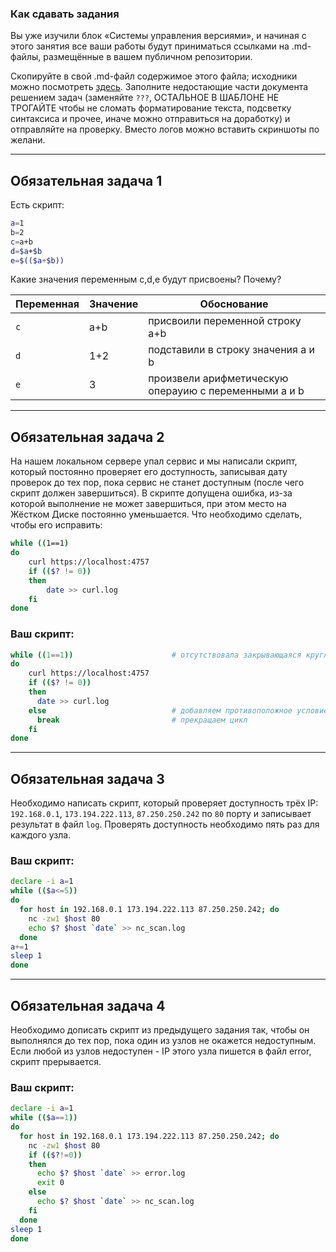 ### Как сдавать задания

Вы уже изучили блок «Системы управления версиями», и начиная с этого занятия все ваши работы будут приниматься ссылками на .md-файлы, размещённые в вашем публичном репозитории.

Скопируйте в свой .md-файл содержимое этого файла; исходники можно посмотреть [здесь](https://raw.githubusercontent.com/netology-code/sysadm-homeworks/devsys10/04-script-01-bash/README.md). Заполните недостающие части документа решением задач (заменяйте `???`, ОСТАЛЬНОЕ В ШАБЛОНЕ НЕ ТРОГАЙТЕ чтобы не сломать форматирование текста, подсветку синтаксиса и прочее, иначе можно отправиться на доработку) и отправляйте на проверку. Вместо логов можно вставить скриншоты по желани.

___

## Обязательная задача 1

Есть скрипт:
```bash
a=1
b=2
c=a+b
d=$a+$b
e=$(($a+$b))
```

Какие значения переменным c,d,e будут присвоены? Почему?

| Переменная  | Значение | Обоснование |
| ------------- | ------------- | ------------- |
| `c`  | a+b  | присвоили переменной строку a+b |
| `d`  | 1+2  | подставили в строку значения a и b |
| `e`  | 3  | произвели арифметическую операуию с переменными a и b  |

___

## Обязательная задача 2

На нашем локальном сервере упал сервис и мы написали скрипт, который постоянно проверяет его доступность, записывая дату проверок до тех пор, пока сервис не станет доступным (после чего скрипт должен завершиться). В скрипте допущена ошибка, из-за которой выполнение не может завершиться, при этом место на Жёстком Диске постоянно уменьшается. Что необходимо сделать, чтобы его исправить:
```bash
while ((1==1)
do
	curl https://localhost:4757
	if (($? != 0))
	then
		date >> curl.log
	fi
done
```

### Ваш скрипт:
```bash
while ((1==1))              		# отсутствовала закрывающаяся круглая скобка
do
	curl https://localhost:4757
	if (($? != 0))
	then
	  date >> curl.log
	else                        	# добавляем противоположное условие, прикотором $?==0
	  break                     	# прекращаем цикл
	fi
done
```

___

## Обязательная задача 3
Необходимо написать скрипт, который проверяет доступность трёх IP: `192.168.0.1`, `173.194.222.113`, `87.250.250.242` по `80` порту и записывает результат в файл `log`. Проверять доступность необходимо пять раз для каждого узла.

### Ваш скрипт:
```bash
declare -i a=1
while (($a<=5))
do
  for host in 192.168.0.1 173.194.222.113 87.250.250.242; do
    nc -zw1 $host 80
    echo $? $host `date` >> nc_scan.log
  done
a+=1
sleep 1
done
```
___

## Обязательная задача 4
Необходимо дописать скрипт из предыдущего задания так, чтобы он выполнялся до тех пор, пока один из узлов не окажется недоступным. Если любой из узлов недоступен - IP этого узла пишется в файл error, скрипт прерывается.

### Ваш скрипт:
```bash
declare -i a=1
while (($a==1))
do
  for host in 192.168.0.1 173.194.222.113 87.250.250.242; do
    nc -zw1 $host 80
    if (($?!=0))
    then
      echo $? $host `date` >> error.log
      exit 0
    else
      echo $? $host `date` >> nc_scan.log
    fi
  done
sleep 1
done
```


